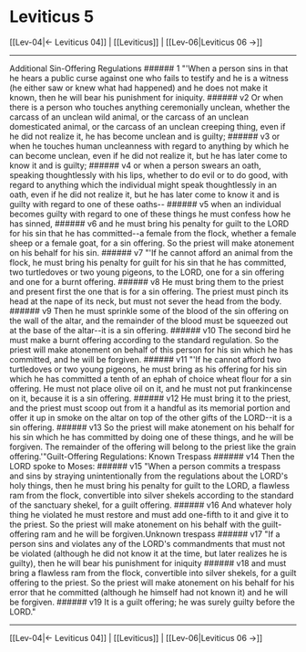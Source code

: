 # Leviticus 5

[[Lev-04|← Leviticus 04]] | [[Leviticus]] | [[Lev-06|Leviticus 06 →]]
***

Additional Sin-Offering Regulations ###### 1 "'When a person sins in that he hears a public curse against one who fails to testify and he is a witness (he either saw or knew what had happened) and he does not make it known, then he will bear his punishment for iniquity. ###### v2 Or when there is a person who touches anything ceremonially unclean, whether the carcass of an unclean wild animal, or the carcass of an unclean domesticated animal, or the carcass of an unclean creeping thing, even if he did not realize it, he has become unclean and is guilty; ###### v3 or when he touches human uncleanness with regard to anything by which he can become unclean, even if he did not realize it, but he has later come to know it and is guilty; ###### v4 or when a person swears an oath, speaking thoughtlessly with his lips, whether to do evil or to do good, with regard to anything which the individual might speak thoughtlessly in an oath, even if he did not realize it, but he has later come to know it and is guilty with regard to one of these oaths-- ###### v5 when an individual becomes guilty with regard to one of these things he must confess how he has sinned, ###### v6 and he must bring his penalty for guilt to the LORD for his sin that he has committed--a female from the flock, whether a female sheep or a female goat, for a sin offering. So the priest will make atonement on his behalf for his sin. ###### v7 "'If he cannot afford an animal from the flock, he must bring his penalty for guilt for his sin that he has committed, two turtledoves or two young pigeons, to the LORD, one for a sin offering and one for a burnt offering. ###### v8 He must bring them to the priest and present first the one that is for a sin offering. The priest must pinch its head at the nape of its neck, but must not sever the head from the body. ###### v9 Then he must sprinkle some of the blood of the sin offering on the wall of the altar, and the remainder of the blood must be squeezed out at the base of the altar--it is a sin offering. ###### v10 The second bird he must make a burnt offering according to the standard regulation. So the priest will make atonement on behalf of this person for his sin which he has committed, and he will be forgiven. ###### v11 "'If he cannot afford two turtledoves or two young pigeons, he must bring as his offering for his sin which he has committed a tenth of an ephah of choice wheat flour for a sin offering. He must not place olive oil on it, and he must not put frankincense on it, because it is a sin offering. ###### v12 He must bring it to the priest, and the priest must scoop out from it a handful as its memorial portion and offer it up in smoke on the altar on top of the other gifts of the LORD--it is a sin offering. ###### v13 So the priest will make atonement on his behalf for his sin which he has committed by doing one of these things, and he will be forgiven. The remainder of the offering will belong to the priest like the grain offering.'"Guilt-Offering Regulations: Known Trespass ###### v14 Then the LORD spoke to Moses: ###### v15 "When a person commits a trespass and sins by straying unintentionally from the regulations about the LORD's holy things, then he must bring his penalty for guilt to the LORD, a flawless ram from the flock, convertible into silver shekels according to the standard of the sanctuary shekel, for a guilt offering. ###### v16 And whatever holy thing he violated he must restore and must add one-fifth to it and give it to the priest. So the priest will make atonement on his behalf with the guilt-offering ram and he will be forgiven.Unknown trespass ###### v17 "If a person sins and violates any of the LORD's commandments that must not be violated (although he did not know it at the time, but later realizes he is guilty), then he will bear his punishment for iniquity ###### v18 and must bring a flawless ram from the flock, convertible into silver shekels, for a guilt offering to the priest. So the priest will make atonement on his behalf for his error that he committed (although he himself had not known it) and he will be forgiven. ###### v19 It is a guilt offering; he was surely guilty before the LORD."

***
[[Lev-04|← Leviticus 04]] | [[Leviticus]] | [[Lev-06|Leviticus 06 →]]
